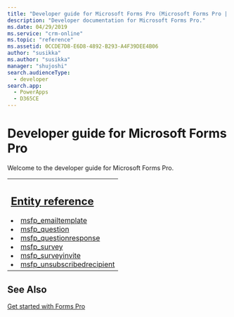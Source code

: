 ```yaml
---
title: "Developer guide for Microsoft Forms Pro (Microsoft Forms Pro | Dynamics 365 for Customer Engagement)| MicrosoftDocs"
description: "Developer documentation for Microsoft Forms Pro."
ms.date: 04/29/2019
ms.service: "crm-online"
ms.topic: "reference"
ms.assetid: 0CCDE7D8-E6D8-4892-B293-A4F39DEE4B06
author: "susikka"
ms.author: "susikka"
manager: "shujoshi"
search.audienceType: 
  - developer
search.app: 
  - PowerApps
  - D365CE
---
```

# Developer guide for Microsoft Forms Pro



Welcome to the developer guide for Microsoft Forms Pro.

<table>
<tr><td>
<h2><a href="forms-pro-reference.md">Entity reference</a></h2>
<li><a href="reference/entities/msfp_emailtemplate.md">msfp_emailtemplate</a></li>
<li><a href="reference/entities/msfp_question.md">msfp_question</a></li>
<li><a href="reference/entities/msfp_questionresponse.md">msfp_questionresponse</a></li>
<li><a href="reference/entities/msfp_survey.md">msfp_survey</a></li>
<li><a href="reference/entities/msfp_surveyinvite.md">msfp_surveyinvite</a></li>
<li><a href="reference/entities/msfp_unsubscribedrecipient.md">msfp_unsubscribedrecipient</a></li>
</td></tr>
</table>

## See Also

[Get started with Forms Pro](../get-started.md)